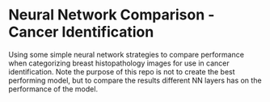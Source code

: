 # Neural Network Comparison - Cancer Identification
 Using some simple neural network strategies to compare performance when categorizing breast histopathology images for use in cancer identification. Note the purpose of this repo is not to create the best performing model, but to compare the results different NN layers has on the performance of the model.
